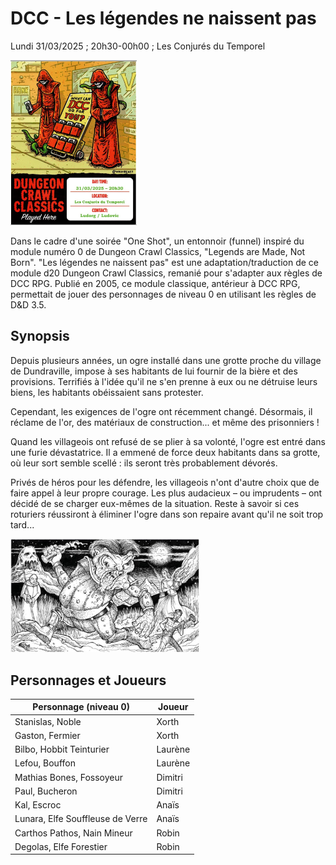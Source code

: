 
# DCC - Les légendes ne naissent pas

Lundi 31/03/2025 ; 20h30-00h00 ; Les Conjurés du Temporel

[<img alt="dcc-played-here-2" title ="DCC RPG played here 2025/03/31" src="./assets/DCC-Played-Here-2025-03-31_r.jpg" class="center" width="40%">](./assets/DCC-Played-Here-2025-03-31_r.jpg)

Dans le cadre d'une soirée "One Shot", un entonnoir (funnel) inspiré du module numéro 0 de Dungeon Crawl Classics, "Legends are Made, Not Born". "Les légendes ne naissent pas" est une adaptation/traduction de ce module d20 Dungeon Crawl Classics, remanié pour s'adapter aux règles de DCC RPG.
Publié en 2005, ce module classique, antérieur à DCC RPG, permettait de jouer des personnages de niveau 0 en utilisant les règles de D&D 3.5.

## Synopsis

Depuis plusieurs années, un ogre installé dans une grotte proche du village de Dundraville, impose à ses habitants de lui fournir de la bière et des provisions. 
Terrifiés à l'idée qu'il ne s'en prenne à eux ou ne détruise leurs biens, les habitants obéissaient sans protester.

Cependant, les exigences de l'ogre ont récemment changé. Désormais, il réclame de l'or, des matériaux de construction... et même des prisonniers !

Quand les villageois ont refusé de se plier à sa volonté, l'ogre est entré dans une furie dévastatrice. Il a emmené de force deux habitants dans sa grotte, où leur sort semble scellé : ils seront très probablement dévorés.

Privés de héros pour les défendre, les villageois n'ont d'autre choix que de faire appel à leur propre courage. Les plus audacieux – ou imprudents – ont décidé de se charger eux-mêmes de la situation.
Reste à savoir si ces roturiers  réussiront à éliminer l'ogre dans son repaire avant qu'il ne soit trop tard... 

[<img alt="dcc-played-here-2" title ="DCC RPG played here 2025/03/31" src="./assets/dcc-0_couv_r.jpg" class="center" width="60%">](./assets/dcc-0_couv_r.jpg)

## Personnages et Joueurs

| Personnage (niveau 0) |  Joueur | 
| --- | --- |
| Stanislas, Noble | Xorth |
| Gaston, Fermier | Xorth |
| Bilbo, Hobbit Teinturier | Laurène |
| Lefou, Bouffon | Laurène |
| Mathias Bones, Fossoyeur | Dimitri |
| Paul, Bucheron | Dimitri |
| Kal, Escroc |  Anaïs |
| Lunara, Elfe Souffleuse de Verre |  Anaïs |
| Carthos Pathos, Nain Mineur | Robin | 
| Degolas, Elfe Forestier | Robin | 